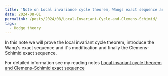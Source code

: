 ```yaml
---
title: 'Note on Local invariance cycle theorem, Wangs exact sequence and the Clemens-Schimid exact sequence'
date: 2024-08-01
permalink: /posts/2024/08/Local-Invariant-Cycle-and-Clemens-Schimid/
tags:
  - Hodge theory
---
```


In this note we will prove the local invariant cycle theorem, introduce the Wang's exact sequence and it's modification and finally the Clemens-Schimid exact sequence.

For detailed information see my reading notes [Local invariant cycle theorem and Clemens-Schimid exact sequence](https://yilimath.github.io/files/Hodge/ClemensSchmid.pdf)